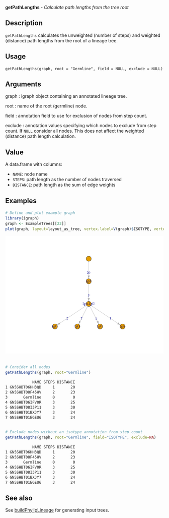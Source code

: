 





**getPathLengths** - *Calculate path lengths from the tree root*

Description
--------------------

`getPathLengths` calculates the unweighted (number of steps) and weighted (distance) 
path lengths from the root of a lineage tree.


Usage
--------------------
```
getPathLengths(graph, root = "Germline", field = NULL, exclude = NULL)
```

Arguments
-------------------

graph
:   igraph object containing an annotated lineage tree.

root
:   name of the root (germline) node.

field
:   annotation field to use for exclusion of nodes from step count.

exclude
:   annotation values specifying which nodes to exclude from step count. 
If `NULL` consider all nodes. This does not affect the weighted
(distance) path length calculation.



Value
-------------------

A data.frame with columns:

+ `NAME`:      node name
+ `STEPS`:     path length as the number of nodes traversed
+ `DISTANCE`:  path length as the sum of edge weights




Examples
-------------------

```R
# Define and plot example graph
library(igraph)
graph <- ExampleTrees[[23]]
plot(graph, layout=layout_as_tree, vertex.label=V(graph)$ISOTYPE, vertex.size=30)

```

![2](getPathLengths-2.png)

```R

# Consider all nodes
getPathLengths(graph, root="Germline")

```


```
            NAME STEPS DISTANCE
1 GN5SHBT06HH3QD     1       20
2 GN5SHBT08F45HV     2       23
3       Germline     0        0
4 GN5SHBT06IFV0R     3       25
5 GN5SHBT08I3P11     3       30
6 GN5SHBT01BXJY7     3       24
7 GN5SHBT01EGEU6     3       24

```


```R

# Exclude nodes without an isotype annotation from step count
getPathLengths(graph, root="Germline", field="ISOTYPE", exclude=NA)
```


```
            NAME STEPS DISTANCE
1 GN5SHBT06HH3QD     1       20
2 GN5SHBT08F45HV     2       23
3       Germline     0        0
4 GN5SHBT06IFV0R     3       25
5 GN5SHBT08I3P11     3       30
6 GN5SHBT01BXJY7     3       24
7 GN5SHBT01EGEU6     3       24

```



See also
-------------------

See [buildPhylipLineage](buildPhylipLineage.md) for generating input trees.



